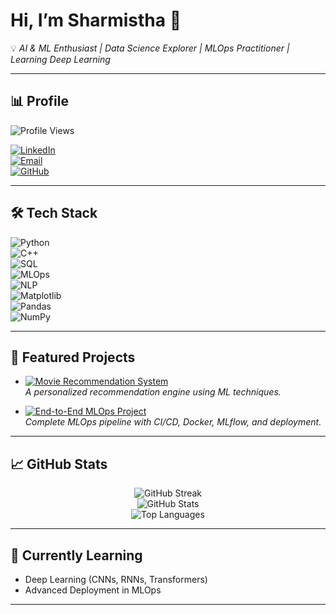 # Hi, I’m Sharmistha 👋  

💡 *AI & ML Enthusiast | Data Science Explorer | MLOps Practitioner | Learning Deep Learning*  

---

## 📊 Profile  
![Profile Views](https://komarev.com/ghpvc/?username=YOUR_GITHUB_USERNAME&color=brightgreen)  

[![LinkedIn](https://img.shields.io/badge/LinkedIn-0A66C2.svg?style=flat&logo=linkedin&logoColor=white)](https://www.linkedin.com/in/YOUR_LINKEDIN_USERNAME)  
[![Email](https://img.shields.io/badge/Email-D14836.svg?style=flat&logo=gmail&logoColor=white)](mailto:your.email@example.com)  
[![GitHub](https://img.shields.io/badge/GitHub-181717.svg?style=flat&logo=github&logoColor=white)](https://github.com/YOUR_GITHUB_USERNAME)  

---

## 🛠️ Tech Stack  

![Python](https://img.shields.io/badge/Python-3776AB.svg?style=flat&logo=python&logoColor=white)  
![C++](https://img.shields.io/badge/C++-00599C.svg?style=flat&logo=cplusplus&logoColor=white)  
![SQL](https://img.shields.io/badge/SQL-4479A1.svg?style=flat&logo=postgresql&logoColor=white)  
![MLOps](https://img.shields.io/badge/MLOps-FF6F00.svg?style=flat&logo=mlflow&logoColor=white)  
![NLP](https://img.shields.io/badge/NLP-FF9900.svg?style=flat&logo=keras&logoColor=white)  
![Matplotlib](https://img.shields.io/badge/Matplotlib-11557c.svg?style=flat&logo=plotly&logoColor=white)  
![Pandas](https://img.shields.io/badge/Pandas-150458.svg?style=flat&logo=pandas&logoColor=white)  
![NumPy](https://img.shields.io/badge/NumPy-013243.svg?style=flat&logo=numpy&logoColor=white)  

---

## 🌟 Featured Projects  

- [![Movie Recommendation System](https://img.shields.io/badge/🎬%20Movie%20Recommendation%20System-FF5733?style=flat&logo=github&logoColor=white)](https://github.com/YOUR_GITHUB_USERNAME/Movie-Recommendation-System)  
  *A personalized recommendation engine using ML techniques.*  

- [![End-to-End MLOps Project](https://img.shields.io/badge/⚡%20End--to--End%20MLOps%20Project-0078D4?style=flat&logo=github&logoColor=white)](https://github.com/YOUR_GITHUB_USERNAME/End-to-End-MLops-Project)  
  *Complete MLOps pipeline with CI/CD, Docker, MLflow, and deployment.*  

---

## 📈 GitHub Stats  

<p align="center">
  <img src="https://github-readme-streak-stats.herokuapp.com/?user=YOUR_GITHUB_USERNAME&theme=tokyonight&hide_border=true" alt="GitHub Streak"/>
  <br/>
  <img src="https://github-readme-stats.vercel.app/api?username=YOUR_GITHUB_USERNAME&show_icons=true&theme=tokyonight&count_private=true&hide_border=true" alt="GitHub Stats"/>
  <br/>
  <img src="https://github-readme-stats.vercel.app/api/top-langs/?username=YOUR_GITHUB_USERNAME&layout=compact&theme=tokyonight&hide_border=true" alt="Top Languages"/>
</p>

---

## 🌱 Currently Learning  

- Deep Learning (CNNs, RNNs, Transformers)  
- Advanced Deployment in MLOps  

---

